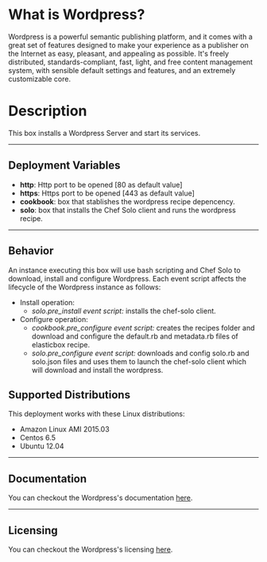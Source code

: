 # What is Wordpress?
Wordpress is a powerful semantic publishing platform, and it comes with a great set of features designed to make your experience as a publisher on the Internet as easy, pleasant, and appealing as possible. It's freely distributed, standards-compliant, fast, light, and free content management system, with sensible default settings and features, and an extremely customizable core.

# Description
This box installs a Wordpress Server and start its services.

***

## Deployment Variables
*   **http**: Http port to be opened [80 as default value]
*   **https**: Https port to be opened [443 as default value]
*   **cookbook**: box that stablishes the wordpress recipe depencency. 
*   **solo**: box that installs the Chef Solo client and runs the wordpress recipe.

***

## Behavior
An instance executing this box will use bash scripting and Chef Solo to download, install and configure Wordpress. Each event script affects the lifecycle of the Wordpress instance as follows:

+ Install operation:
	* *solo.pre_install event script:* installs the chef-solo client.
+ Configure operation:
	* *cookbook.pre_configure event script:* creates the recipes folder and download and configure the default.rb and metadata.rb files of elasticbox recipe.
	* *solo.pre_configure event script:* downloads and config solo.rb and solo.json files and uses them to launch the chef-solo client which will download and install the wordpress.

## Supported Distributions
This deployment works with these Linux distributions:

* Amazon Linux AMI 2015.03
* Centos 6.5
* Ubuntu 12.04

***

## Documentation
You can checkout the Wordpress's documentation [here](https://codex.wordpress.org/Main_Page).

***

## Licensing
You can checkout the Wordpress's licensing [here](https://wordpress.org/about/license/).

